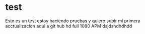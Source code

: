 # test
Esto es un test
estoy haciendo pruebas y quiero subir mi primera acctualizacion aqui a git hub hd full 1080 APM
dsjdshdhdhdd
